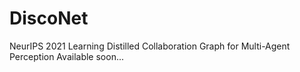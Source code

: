 # DiscoNet
NeurIPS 2021 Learning Distilled Collaboration Graph for Multi-Agent Perception
Available soon...
